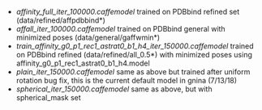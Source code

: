  * *affinity_full_iter_100000.caffemodel* trained on PDBbind refined set (data/refined/affpdbbind*)
 * *affall_iter_100000.caffemodel* trained on PDBbind general with minimized poses (data/general/gaffwmin*)
 * *train_affinity_g0_p1_rec1_astrat0_b1_h4_iter_150000.caffemodel* trained on PDBbind refined (data/refined/all_0.5*) with minimized poses using affinity_g0_p1_rec1_astrat0_b1_h4.model
 * *plain_iter_150000.caffemodel* same as above but trained after uniform rotation bug fix, this is the current default model in gnina (7/13/18)
 * *spherical_iter_150000.caffemodel* same as above, but with spherical_mask set

